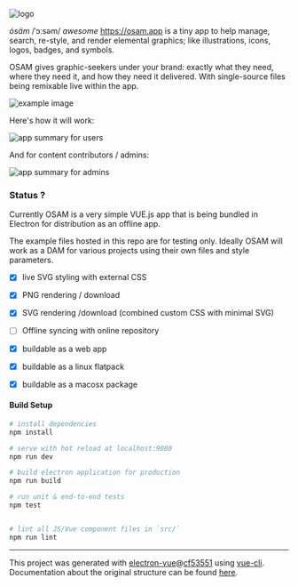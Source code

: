 ![logo](https://raw.githubusercontent.com/andyfitz/osam/gh-pages/img/256x256.png)

 *ȯsäm*  /ˈɔːsəm/ *awesome*  https://osam.app is a tiny app to help manage, search, re-style, and render elemental graphics; like illustrations, icons, logos, badges, and symbols.

OSAM gives graphic-seekers under your brand: exactly what they need, where they need it, and how they need it delivered.  With single-source files being remixable live within the app.
 
 
  ![example image](https://raw.githubusercontent.com/andyfitz/osam/gh-pages/img/manipulation.gif)


 Here's how it will work:
 
 ![app summary for users](https://raw.githubusercontent.com/andyfitz/osam/gh-pages/img/user.png)


And for content contributors / admins:

![app summary for admins](https://raw.githubusercontent.com/andyfitz/osam/gh-pages/img/admin.png)




### Status ?

Currently OSAM is a very simple VUE.js app that is being bundled in Electron for distribution as an offline app.

The example files hosted in this repo are for testing only.  Ideally OSAM will work as a DAM for various projects using their own files and style parameters.


- [x] live SVG styling with external CSS 
- [X] PNG rendering / download
- [x] SVG rendering /download (combined custom CSS with minimal SVG) 
- [ ] Offline syncing with online repository


- [x] buildable as a web app
- [x] buildable as a linux flatpack
- [x] buildable as a macosx package



#### Build Setup

``` bash
# install dependencies
npm install

# serve with hot reload at localhost:9080
npm run dev

# build electron application for production
npm run build

# run unit & end-to-end tests
npm test


# lint all JS/Vue component files in `src/`
npm run lint

```

 

---

This project was generated with [electron-vue](https://github.com/SimulatedGREG/electron-vue)@[cf53551](https://github.com/SimulatedGREG/electron-vue/tree/cf53551a209b49220525e7de80f1c541d7096aef) using [vue-cli](https://github.com/vuejs/vue-cli). Documentation about the original structure can be found [here](https://simulatedgreg.gitbooks.io/electron-vue/content/index.html).
